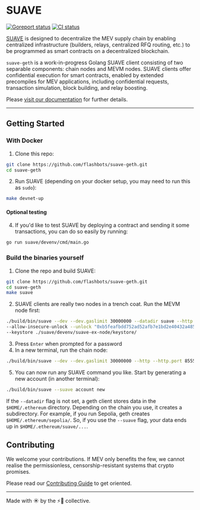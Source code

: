# SUAVE

[![Goreport status](https://goreportcard.com/badge/github.com/flashbots/suave-geth)](https://goreportcard.com/report/github.com/flashbots/suave-geth)
[![CI status](https://github.com/flashbots/suave-geth/workflows/Checks/badge.svg?branch=main)](https://github.com/flashbots/suave-geth/actions/workflows/checks.yml)

[SUAVE](https://writings.flashbots.net/mevm-suave-centauri-and-beyond) is designed to decentralize the MEV supply chain by enabling centralized infrastructure (builders, relays, centralized RFQ routing, etc.) to be programmed as smart contracts on a decentralized blockchain.

`suave-geth` is a work-in-progress Golang SUAVE client consisting of two separable components: chain nodes and MEVM nodes. SUAVE clients offer confidential execution for smart contracts, enabled by extended precompiles for MEV applications, including confidential requests, transaction simulation, block building, and relay boosting.

Please [visit our documentation](https://suave.flashbots.net) for further details.

---

## Getting Started

### With Docker

1. Clone this repo:
```bash
git clone https://github.com/flashbots/suave-geth.git
cd suave-geth
```
2. Run SUAVE (depending on your docker setup, you may need to run this as `sudo`):
```bash
make devnet-up 
```

#### Optional testing

4. If you'd like to test SUAVE by deploying a contract and sending it some transactions, you can do so easily by running:
```bash
go run suave/devenv/cmd/main.go
```

### Build the binaries yourself

1. Clone the repo and build SUAVE:
```bash
git clone https://github.com/flashbots/suave-geth.git
cd suave-geth
make suave
```
2. SUAVE clients are really two nodes in a trench coat. Run the MEVM node first:
```bash
./build/bin/suave --dev --dev.gaslimit 30000000 --datadir suave --http --ws \
--allow-insecure-unlock --unlock "0xb5feafbdd752ad52afb7e1bd2e40432a485bbb7f" \
--keystore ./suave/devenv/suave-ex-node/keystore/
```
3. Press `Enter` when prompted for a password
4. In a new terminal, run the chain node:
```bash
./build/bin/suave --dev --dev.gaslimit 30000000 --http --http.port 8555 --ws --ws.port 8556 --authrpc.port 8561
```
5. You can now run any SUAVE command you like. Start by generating a new account (in another terminal):
```bash
./build/bin/suave --suave account new
```

If the `--datadir` flag is not set, a geth client stores data in the `$HOME/.ethereum` directory. Depending on the chain you use, it creates a subdirectory. For example, if you run Sepolia, geth creates `$HOME/.ethereum/sepolia/`. So, if you use the `--suave` flag, your data ends up in `$HOME/.ethereum/suave/...`.

## Contributing

We welcome your contributions. If MEV only benefits the few, we cannot realise the permissionless, censorship-resistant systems that crypto promises.

Please read our [Contributing Guide](./CONTRIBUTING.md) to get oriented.

---

Made with ☀️ by the ⚡🤖 collective.
